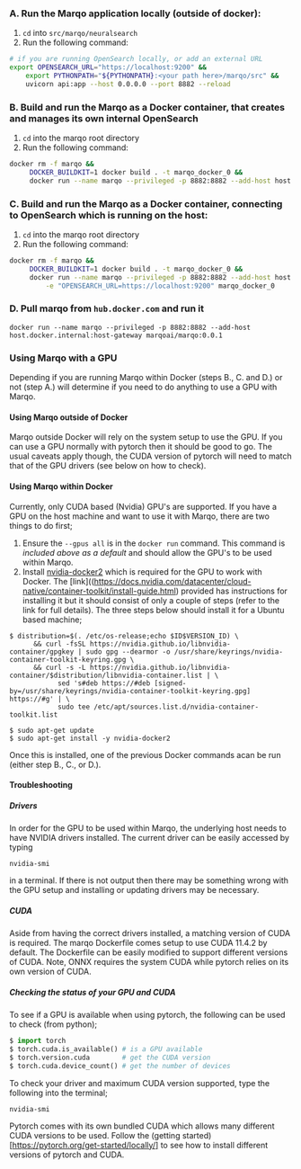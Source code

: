### A. Run the Marqo application locally (outside of docker):

1. `cd` into `src/marqo/neuralsearch`
2. Run the following command:
```bash
# if you are running OpenSearch locally, or add an external URL 
export OPENSEARCH_URL="https://localhost:9200" && 
    export PYTHONPATH="${PYTHONPATH}:<your path here>/marqo/src" &&
    uvicorn api:app --host 0.0.0.0 --port 8882 --reload
```

### B. Build and run the Marqo as a Docker container, that creates and manages its own internal OpenSearch 
1. `cd` into the marqo root directory
2. Run the following command:
```bash
docker rm -f marqo &&
     DOCKER_BUILDKIT=1 docker build . -t marqo_docker_0 && 
     docker run --name marqo --privileged -p 8882:8882 --add-host host.docker.internal:host-gateway marqo_docker_0
```

### C. Build and run the Marqo as a Docker container, connecting to OpenSearch which is running on the host:
1. `cd` into the marqo root directory
2. Run the following command:
```bash
docker rm -f marqo &&
     DOCKER_BUILDKIT=1 docker build . -t marqo_docker_0 && 
     docker run --name marqo --privileged -p 8882:8882 --add-host host.docker.internal:host-gateway \
         -e "OPENSEARCH_URL=https://localhost:9200" marqo_docker_0
```


### D. Pull marqo from `hub.docker.com` and run it
```
docker run --name marqo --privileged -p 8882:8882 --add-host host.docker.internal:host-gateway marqoai/marqo:0.0.1
```

### Using Marqo with a GPU
Depending if you are running Marqo within Docker (steps B., C. and D.) or not (step A.) will determine if you need to do anything to use a GPU with Marqo.

#### Using Marqo outside of Docker
Marqo outside Docker will rely on the system setup to use the GPU. If you can use a GPU normally with pytorch then it should be good to go. The usual caveats apply though, the CUDA version of pytorch will need to match that of the GPU drivers (see below on how to check).

#### Using Marqo within Docker
Currently, only CUDA based (Nvidia) GPU's are supported. If you have a GPU on the host machine and want to use it with Marqo, there are two things to do first; 
1. Ensure the `--gpus all` is in the `docker run` command. This command is *included above as a default* and should allow the GPU's to be used within Marqo. 
2. Install [nvidia-docker2](https://docs.nvidia.com/datacenter/cloud-native/container-toolkit/install-guide.html) which is required for the GPU to work with Docker. The [link]((https://docs.nvidia.com/datacenter/cloud-native/container-toolkit/install-guide.html) provided has instructions for installing it but it should consist of only a couple of steps (refer to the link for full details). The three steps below should install it for a Ubuntu based machine;  
```
$ distribution=$(. /etc/os-release;echo $ID$VERSION_ID) \
      && curl -fsSL https://nvidia.github.io/libnvidia-container/gpgkey | sudo gpg --dearmor -o /usr/share/keyrings/nvidia-container-toolkit-keyring.gpg \
      && curl -s -L https://nvidia.github.io/libnvidia-container/$distribution/libnvidia-container.list | \
            sed 's#deb https://#deb [signed-by=/usr/share/keyrings/nvidia-container-toolkit-keyring.gpg] https://#g' | \
            sudo tee /etc/apt/sources.list.d/nvidia-container-toolkit.list

$ sudo apt-get update
$ sudo apt-get install -y nvidia-docker2
```
Once this is installed, one of the previous Docker commands acan be run (either step B., C., or D.).

#### Troubleshooting
##### Drivers
In order for the GPU to be used within Marqo, the underlying host needs to have NVIDIA drivers installed. The current driver can be easily accessed by typing 

```
nvidia-smi
```

in a terminal. If there is not output then there may be something wrong with the GPU setup and installing or updating drivers may be necessary.  

##### CUDA 
Aside from having the correct drivers installed, a matching version of CUDA is required. The marqo Dockerfile comes setup to use CUDA 11.4.2 by default. The Dockerfile can be easily modified to support different versions of CUDA. Note, ONNX requires the system CUDA while pytorch relies on its own version of CUDA. 

##### Checking the status of your GPU and CUDA
To see if a GPU is available when using pytorch, the following can be used to check (from python);
```python
$ import torch
$ torch.cuda.is_available() # is a GPU available
$ torch.version.cuda        # get the CUDA version
$ torch.cuda.device_count() # get the number of devices
```
To check your driver and maximum CUDA version supported, type the following into the terminal;
```
nvidia-smi
```
Pytorch comes with its own bundled CUDA which allows many different CUDA versions to be used. Follow the (getting started)[https://pytorch.org/get-started/locally/] to see how to install different versions of pytorch and CUDA.
